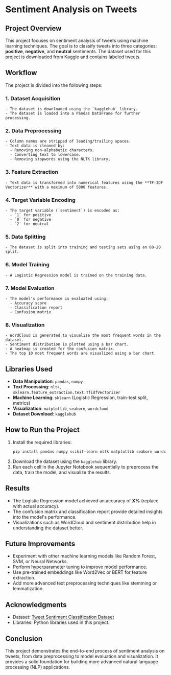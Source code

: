 # Sentiment Analysis on Tweets

## Project Overview
This project focuses on sentiment analysis of tweets using machine learning techniques. The goal is to classify tweets into three categories: **positive**, **negative**, and **neutral** sentiments. The dataset used for this project is downloaded from Kaggle and contains labeled tweets.

## Workflow
The project is divided into the following steps:

### 1. **Dataset Acquisition**
    - The dataset is downloaded using the `kagglehub` library.
    - The dataset is loaded into a Pandas DataFrame for further processing.

### 2. **Data Preprocessing**
    - Column names are stripped of leading/trailing spaces.
    - Text data is cleaned by:
      - Removing non-alphabetic characters.
      - Converting text to lowercase.
      - Removing stopwords using the NLTK library.

### 3. **Feature Extraction**
    - Text data is transformed into numerical features using the **TF-IDF Vectorizer** with a maximum of 5000 features.

### 4. **Target Variable Encoding**
    - The target variable (`sentiment`) is encoded as:
      - `1` for positive
      - `0` for negative
      - `2` for neutral

### 5. **Data Splitting**
    - The dataset is split into training and testing sets using an 80-20 split.

### 6. **Model Training**
    - A Logistic Regression model is trained on the training data.

### 7. **Model Evaluation**
    - The model's performance is evaluated using:
      - Accuracy score
      - Classification report
      - Confusion matrix

### 8. **Visualization**
    - WordCloud is generated to visualize the most frequent words in the dataset.
    - Sentiment distribution is plotted using a bar chart.
    - A heatmap is created for the confusion matrix.
    - The top 10 most frequent words are visualized using a bar chart.

## Libraries Used
- **Data Manipulation**: `pandas`, `numpy`
- **Text Processing**: `nltk`, `sklearn.feature_extraction.text.TfidfVectorizer`
- **Machine Learning**: `sklearn` (Logistic Regression, train-test split, metrics)
- **Visualization**: `matplotlib`, `seaborn`, `wordcloud`
- **Dataset Download**: `kagglehub`

## How to Run the Project
1. Install the required libraries:
    ```bash
    pip install pandas numpy scikit-learn nltk matplotlib seaborn wordcloud kagglehub
    ```
2. Download the dataset using the `kagglehub` library.
3. Run each cell in the Jupyter Notebook sequentially to preprocess the data, train the model, and visualize the results.

## Results
- The Logistic Regression model achieved an accuracy of **X%** (replace with actual accuracy).
- The confusion matrix and classification report provide detailed insights into the model's performance.
- Visualizations such as WordCloud and sentiment distribution help in understanding the dataset better.

## Future Improvements
- Experiment with other machine learning models like Random Forest, SVM, or Neural Networks.
- Perform hyperparameter tuning to improve model performance.
- Use pre-trained embeddings like Word2Vec or BERT for feature extraction.
- Add more advanced text preprocessing techniques like stemming or lemmatization.

## Acknowledgments
- Dataset: [Tweet Sentiment Classification Dataset](https://www.kaggle.com/sahideseker/tweet-sentiment-classification-dataset)
- Libraries: Python libraries used in this project.

## Conclusion
This project demonstrates the end-to-end process of sentiment analysis on tweets, from data preprocessing to model evaluation and visualization. It provides a solid foundation for building more advanced natural language processing (NLP) applications.
